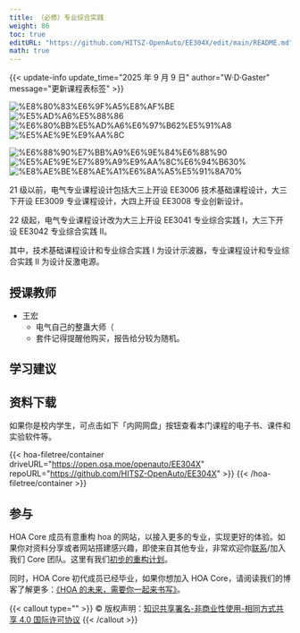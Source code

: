 ```yaml
---
title: （必修）专业综合实践
weight: 86
toc: true
editURL: "https://github.com/HITSZ-OpenAuto/EE304X/edit/main/README.md"
math: true
---
```


{{< update-info update_time="2025 年 9 月 9 日" author="W·D·Gaster" message="更新课程表标签" >}}

<div class="hoa-badge">

![%E8%80%83%E6%9F%A5%E8%AF%BE](https://img.shields.io/badge/%E8%80%83%E6%9F%A5%E8%AF%BE-green)
![%E5%AD%A6%E5%88%86](https://img.shields.io/badge/%E5%AD%A6%E5%88%86-2-moccasin)
![%E6%80%BB%E5%AD%A6%E6%97%B62%E5%91%A8](https://img.shields.io/badge/%E6%80%BB%E5%AD%A6%E6%97%B6-2%E5%91%A8-gold)
![%E5%AE%9E%E9%AA%8C](https://img.shields.io/badge/%E5%AE%9E%E9%AA%8C-purple)

![%E6%88%90%E7%BB%A9%E6%9E%84%E6%88%90](https://img.shields.io/badge/%E6%88%90%E7%BB%A9%E6%9E%84%E6%88%90-gold)
![%E5%AE%9E%E7%89%A9%E9%AA%8C%E6%94%B630%](https://img.shields.io/badge/%E5%AE%9E%E7%89%A9%E9%AA%8C%E6%94%B6-30%25-wheat)
![%E8%AE%BE%E8%AE%A1%E6%8A%A5%E5%91%8A70%](https://img.shields.io/badge/%E8%AE%BE%E8%AE%A1%E6%8A%A5%E5%91%8A-70%25-wheat)

</div>

21 级以前，电气专业课程设计包括大三上开设 EE3006 技术基础课程设计，大三下开设 EE3009 专业课程设计，大四上开设 EE3008 专业创新设计。

22 级起，电气专业课程设计改为大三上开设 EE3041 专业综合实践 I，大三下开设 EE3042 专业综合实践 II。

其中，技术基础课程设计和专业综合实践 I 为设计示波器，专业课程设计和专业综合实践 II 为设计反激电源。

## 授课教师

- 王宏
  - 电气自己的整蛊大师（
  - 套件记得提醒他购买，报告给分较为随机。

## 学习建议


## 资料下载

如果你是校内学生，可点击如下「内网网盘」按钮查看本门课程的电子书、课件和实验软件等。

{{< hoa-filetree/container driveURL="https://open.osa.moe/openauto/EE304X" repoURL="https://github.com/HITSZ-OpenAuto/EE304X" >}}
{{< /hoa-filetree/container >}}

## 参与

HOA Core 成员有意重构 hoa 的网站，以接入更多的专业，实现更好的体验。如果你对资料分享或者网站搭建感兴趣，即使来自其他专业，非常欢迎你[联系](mailto:hi@hoa.moe)/加入我们 Core 团队。这里有我们[初步的重构计划](https://historical-mousepad-286.notion.site/HOA-1f71751ad5fe80978c70d9e32330d7e6)。

同时，HOA Core 初代成员已经毕业，如果你想加入 HOA Core，请阅读我们的博客了解更多：[《HOA 的未来，需要你一起来书写》](https://hoa.moe/news/future-of-hoa)。

{{< callout type="" >}}
  © 版权声明：[知识共享署名-非商业性使用-相同方式共享 4.0 国际许可协议](https://creativecommons.org/licenses/by-nc-sa/4.0/)
{{< /callout >}}

